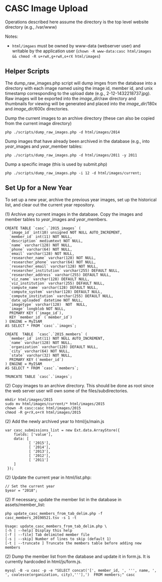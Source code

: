 CASC Image Upload
=================

Operations described here assume the directory is the top level website directory (e.g., /var/www)

Notes:
- `html/imgaes` must be owned by www-data (webserver user) and writable by the application user (`chown -R www-data:casc html/images && chmod -R u+rwX,g+rwX,o+rX html/images`)

Helper Scripts
--------------

The dump\_raw\_images.php script will dump imges from the database into a directory with each image named using the image id,
member id, and unix timestamp corresponding to the upload date (e.g., 2-12-1432218737.jpg). Raw images will be exported into
the *image_dir*/raw directory and thumbnails for viewing will be generated and placed into the *image_dir*/180x and
*image_dir*/600x directories.

Dump the current images to an archive directory (these can also be copied from the current image directory)

	php ./scripts/dump_raw_images.php -d html/images/2014

Dump images that have already been archived in the database (e.g., into *year*\_images and *year*\_member tables:

	php ./scripts/dump_raw_images.php -d html/images/2011 -y 2011

Dump a specific image (this is used by submit.php)

	php ./scripts/dump_raw_images.php -i 12 -d html/images/current;

Set Up for a New Year
---------------------

To set up a new year, archive the previous year images, set up the historical list, and clear out
the current year repository.

(1) Archive any current images in the database. Copy the images and member tables to *year*\_images and *year*\_members.

    CREATE TABLE `casc`.`2015_images` (
	  `image_id` int(10) unsigned NOT NULL AUTO_INCREMENT,
	  `member_id` int(11) NOT NULL,
	  `description` mediumtext NOT NULL,
	  `name` varchar(128) NOT NULL,
	  `phone` varchar(64) NOT NULL,
	  `email` varchar(128) NOT NULL,
	  `researcher_name` varchar(128) NOT NULL,
	  `researcher_phone` varchar(64) NOT NULL,
	  `researcher_email` varchar(128) NOT NULL,
	  `researcher_institution` varchar(255) DEFAULT NULL,
	  `researcher_address` varchar(255) DEFAULT NULL,
	  `viz_name` varchar(128) DEFAULT NULL,
	  `viz_institution` varchar(255) DEFAULT NULL,
	  `compute_name` varchar(128) DEFAULT NULL,
	  `compute_system` varchar(128) DEFAULT NULL,
	  `compute_institution` varchar(255) DEFAULT NULL,
	  `date_uploaded` datetime NOT NULL,
	  `imagetype` varchar(128)  NOT  NULL,
	  `image` longblob NOT NULL,
	  PRIMARY KEY (`image_id`),
	  KEY `member_id` (`member_id`)
	) ENGINE = MyISAM
	AS SELECT * FROM `casc`.`images`;

	CREATE  TABLE  `casc`.`2015_members` (
	  `member_id` int(11) NOT NULL AUTO_INCREMENT,
	  `name` varchar(128) NOT NULL,
	  `organization` varchar(128) DEFAULT NULL,
	  `city` varchar(64) NOT NULL,
	  `state` varchar(32) NOT NULL,
	  PRIMARY KEY (`member_id`)
	) ENGINE = MyISAM
	AS SELECT * FROM `casc`.`members`;

	TRUNCATE TABLE `casc`.`images`;
	
(2) Copy images to an archive directory. This should be done as root since the web server user
    will own some of the files/subdirectories.

	mkdir html/images/2015
	sudo mv html/images/current/* html/images/2015
	chown -R casc:casc html/images/2015
	chmod -R g+rX,o+rX html/images/2015
	
(2) Add the newly archived year to html/js/main.js

    var casc_submissions_list = new Ext.data.ArrayStore({
        fields: ['value'],
        data: [
               [ '2015'],
               [ '2014'],
               [ '2013'],
               [ '2012'],
               [ '2011']
        ] 
     });

(2) Update the current year in html/list.php:

	// Set the current year
	$year = "2018";

(2) If necessary, update the member list in the database in assets/member_list:

	php update_casc_members_from_tab_delim.php -f casc_members_20190521.tsv -s 1 -t

	Usage: update_casc_members_from_tab_delim.php \
	[-h | --help] Display this help
	[-f | --file] Tab delimited member file
	[-s | --skip] Number of lines to skip (default 1)
	[-t | --truncate ] Truncate the members table before adding new members

(2) Dump the member list from the database and update it in form.js. It is currently hardcoded in html/js/form.js.

	mysql -B -u casc -p -e "SELECT concat('[', member_id, ', ''', name, ', ', coalesce(organization, city),'''],')  FROM members;" casc

